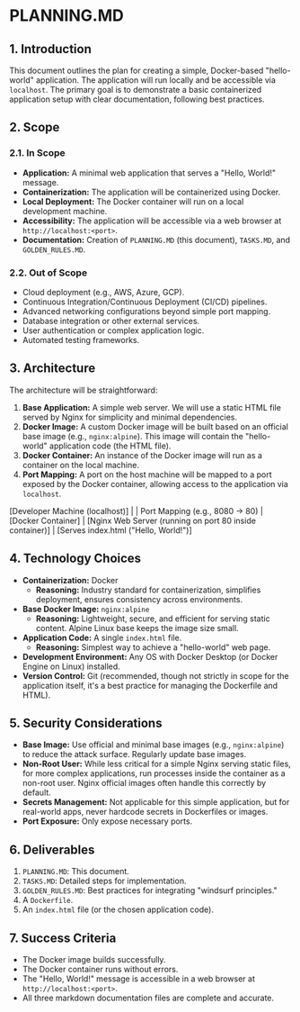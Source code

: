 # PLANNING.MD

## 1. Introduction

This document outlines the plan for creating a simple, Docker-based "hello-world" application. The application will run locally and be accessible via `localhost`. The primary goal is to demonstrate a basic containerized application setup with clear documentation, following best practices.

## 2. Scope

### 2.1. In Scope

* **Application:** A minimal web application that serves a "Hello, World!" message.
* **Containerization:** The application will be containerized using Docker.
* **Local Deployment:** The Docker container will run on a local development machine.
* **Accessibility:** The application will be accessible via a web browser at `http://localhost:<port>`.
* **Documentation:** Creation of `PLANNING.MD` (this document), `TASKS.MD`, and `GOLDEN_RULES.MD`.

### 2.2. Out of Scope

* Cloud deployment (e.g., AWS, Azure, GCP).
* Continuous Integration/Continuous Deployment (CI/CD) pipelines.
* Advanced networking configurations beyond simple port mapping.
* Database integration or other external services.
* User authentication or complex application logic.
* Automated testing frameworks.

## 3. Architecture

The architecture will be straightforward:

1.  **Base Application:** A simple web server. We will use a static HTML file served by Nginx for simplicity and minimal dependencies.
2.  **Docker Image:** A custom Docker image will be built based on an official base image (e.g., `nginx:alpine`). This image will contain the "hello-world" application code (the HTML file).
3.  **Docker Container:** An instance of the Docker image will run as a container on the local machine.
4.  **Port Mapping:** A port on the host machine will be mapped to a port exposed by the Docker container, allowing access to the application via `localhost`.


[Developer Machine (localhost)]
|
| Port Mapping (e.g., 8080 -> 80)
|
[Docker Container]
|
[Nginx Web Server (running on port 80 inside container)]
|
[Serves index.html ("Hello, World!")]


## 4. Technology Choices

* **Containerization:** Docker
    * **Reasoning:** Industry standard for containerization, simplifies deployment, ensures consistency across environments.
* **Base Docker Image:** `nginx:alpine`
    * **Reasoning:** Lightweight, secure, and efficient for serving static content. Alpine Linux base keeps the image size small.
* **Application Code:** A single `index.html` file.
    * **Reasoning:** Simplest way to achieve a "hello-world" web page.
* **Development Environment:** Any OS with Docker Desktop (or Docker Engine on Linux) installed.
* **Version Control:** Git (recommended, though not strictly in scope for the application itself, it's a best practice for managing the Dockerfile and HTML).

## 5. Security Considerations

* **Base Image:** Use official and minimal base images (e.g., `nginx:alpine`) to reduce the attack surface. Regularly update base images.
* **Non-Root User:** While less critical for a simple Nginx serving static files, for more complex applications, run processes inside the container as a non-root user. Nginx official images often handle this correctly by default.
* **Secrets Management:** Not applicable for this simple application, but for real-world apps, never hardcode secrets in Dockerfiles or images.
* **Port Exposure:** Only expose necessary ports.

## 6. Deliverables

1.  `PLANNING.MD`: This document.
2.  `TASKS.MD`: Detailed steps for implementation.
3.  `GOLDEN_RULES.MD`: Best practices for integrating "windsurf principles."
4.  A `Dockerfile`.
5.  An `index.html` file (or the chosen application code).

## 7. Success Criteria

* The Docker image builds successfully.
* The Docker container runs without errors.
* The "Hello, World!" message is accessible in a web browser at `http://localhost:<port>`.
* All three markdown documentation files are complete and accurate.